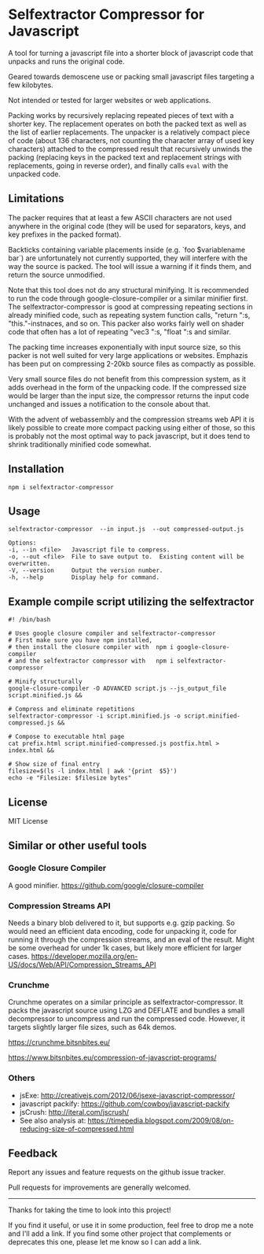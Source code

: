 # Selfextractor Compressor for Javascript

A tool for turning a javascript file into a shorter block of javascript code that unpacks
and runs the original code.  

Geared towards demoscene use or packing small javascript files targeting a few kilobytes.

Not intended or tested for larger websites or web applications.

Packing works by recursively replacing repeated pieces of text with a shorter key.  The replacement 
operates on both the packed text as well as the list of earlier replacements.  The unpacker is a relatively 
compact piece of code (about 136 characters, not counting the character array of used key characters) attached 
to the compressed result that recursively unwinds the packing (replacing keys in the packed text and
replacement strings with replacements, going in reverse order), and finally calls `eval` with the unpacked code.

## Limitations

The packer requires that at least a few ASCII characters are not used anywhere in the original code
(they will be used for separators, keys, and key prefixes in the packed format).

Backticks containing variable placements inside (e.g. \`foo $variablename bar\`) are unfortunately not 
currently supported, they will interfere with the way the source is packed.  The tool will issue a
warning if it finds them, and return the source unmodified.

Note that this tool does not do any structural minifying.  It is recommended to run the code through
google-closure-compiler or a similar minifier first.  The selfextractor-compressor is good at compressing
repeating sections in already minified code, such as repeating system function calls, "return ":s, 
"this."-instnaces, and so on.  This packer also works fairly well on shader code that often has a lot 
of repeating "vec3 ":s, "float ":s and similar.

The packing time increases exponentially with input source size, so this packer is not well suited for very 
large applications or websites.  Emphazis has been put on compressing 2-20kb source files as compactly as 
possible.

Very small source files do not benefit from this compression system, as it adds overhead in the form of the 
unpacking code.  If the compressed size would be larger than the input size, the compressor returns the input 
code unchanged and issues a notification to the console about that.

With the advent of webassembly and the compression streams web API it is likely possible to create more 
compact packing using either of those, so this is probably not the most optimal way to pack javascript, 
but it does tend to shrink traditionally minified code somewhat.

## Installation

    npm i selfextractor-compressor

## Usage

    selfextractor-compressor  --in input.js  --out compressed-output.js

    Options:
    -i, --in <file>   Javascript file to compress.
    -o, --out <file>  File to save output to.  Existing content will be overwritten.
    -V, --version     Output the version number.
    -h, --help        Display help for command.


## Example compile script utilizing the selfextractor

    #! /bin/bash
    
    # Uses google closure compiler and selfextractor-compressor
    # First make sure you have npm installed,
    # then install the closure compiler with  npm i google-closure-compiler
    # and the selfextractor compressor with   npm i selfextractor-compressor
    
    # Minify structurally
    google-closure-compiler -O ADVANCED script.js --js_output_file script.minified.js &&

    # Compress and eliminate repetitions
    selfextractor-compressor -i script.minified.js -o script.minified-compressed.js &&
    
    # Compose to executable html page
    cat prefix.html script.minified-compressed.js postfix.html > index.html &&
    
    # Show size of final entry
    filesize=$(ls -l index.html | awk '{print  $5}')
    echo -e "Filesize: $filesize bytes"
  

## License

MIT License


## Similar or other useful tools

### Google Closure Compiler

A good minifier.
https://github.com/google/closure-compiler


### Compression Streams API

Needs a binary blob delivered to it, but supports e.g. gzip packing.
So would need an efficient data encoding, code for unpacking it,
code for running it through the compression streams, and an eval of the result.
Might be some overhead for under 1k cases, but likely more efficient for larger cases.
https://developer.mozilla.org/en-US/docs/Web/API/Compression_Streams_API


### Crunchme

Crunchme operates on a similar principle as selfextractor-compressor.
It packs the javascript source using LZG and DEFLATE and bundles a small 
decompressor to uncompress and run the compressed code.  However, it 
targets slightly larger file sizes, such as 64k demos.

https://crunchme.bitsnbites.eu/

https://www.bitsnbites.eu/compression-of-javascript-programs/


### Others

- jsExe: http://creativejs.com/2012/06/jsexe-javascript-compressor/
- javascript packify: https://github.com/cowboy/javascript-packify
- jsCrush: http://iteral.com/jscrush/
- See also analysis at: https://timepedia.blogspot.com/2009/08/on-reducing-size-of-compressed.html


## Feedback

Report any issues and feature requests on the github issue tracker.

Pull requests for improvements are generally welcomed.

----

Thanks for taking the time to look into this project!

If you find it useful, or use it in some production, feel free to drop me a note and I'll add a link.
If you find some other project that complements or deprecates this one, please let me know so I can add a link.
